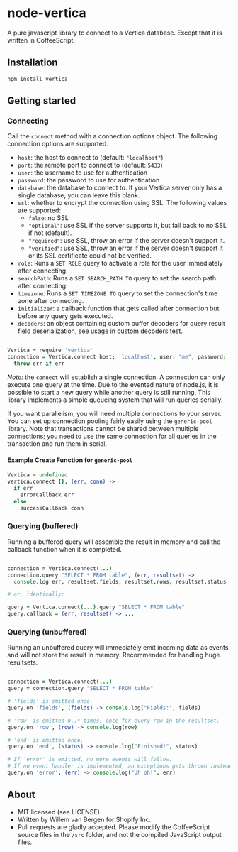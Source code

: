 # node-vertica

A pure javascript library to connect to a Vertica database. Except that it is written in CoffeeScript.

## Installation

    npm install vertica

## Getting started

### Connecting

Call the `connect` method with a connection options object. The following connection
options are supported.

- `host`: the host to connect to (default: `"localhost"`)
- `port`: the remote port to connect to (default: `5433`)
- `user`: the username to use for authentication
- `password`: the password to use for authentication
- `database`: the database to connect to. If your Vertica server only has a single
  database, you can leave this blank.
- `ssl`: whether to encrypt the connection using SSL. The following values are supported:
    - `false`: no SSL
    - `"optional"`: use SSL if the server supports it, but fall back to no SSL if not (default).
    - `"required"`: use SSL, throw an error if the server doesn't support it.
    - `"verified"`: use SSL, throw an error if the server doesn't support it or its SSL
      certificate could not be verified.
- `role`: Runs a `SET ROLE` query to activate a role for the user immediately after connecting.
- `searchPath`: Runs a `SET SEARCH_PATH TO` query to set the search path after connecting.
- `timezone`: Runs a `SET TIMEZONE TO` query to set the connection's time zone after connecting.
- `initializer`: a callback function that gets called after connection but before any query
  gets executed.
- `decoders`: an object containing custom buffer decoders for query result field deserialization, see usage in custom decoders test.

```coffeescript

Vertica = require 'vertica'
connection = Vertica.connect host: 'localhost', user: "me", password: 'secret', (err) ->
  throw err if err
```

*Note:* the `connect` will establish a single connection. A connection can only execute
one query at the time. Due to the evented nature of node.js, it is possible to start a new
query while another query is still running. This library implements a simple queueing
system that will run queries serially.

If you want parallelism, you will need multiple connections to your server. You can set up
connection pooling fairly easily using the `generic-pool` library. Note that transactions
cannot be shared between multiple connections; you need to use the same connection for all
queries in the transaction and run them in serial.

#### Example Create Function for `generic-pool`
```coffeescript
Vertica = undefined
vertica.connect {}, (err, conn) ->
  if err
    errorCallback err
  else
    successCallback conn
```

### Querying (buffered)

Running a buffered query will assemble the result in memory and call the callback
function when it is completed.

```coffeescript

connection = Vertica.connect(...)
connection.query "SELECT * FROM table", (err, resultset) ->
  console.log err, resultset.fields, resultset.rows, resultset.status

# or, identically:

query = Vertica.connect(...).query "SELECT * FROM table"
query.callback = (err, resultset) -> ...
```

### Querying (unbuffered)

Running an unbuffered query will immediately emit incoming data as events and
will not store the result in memory. Recommended for handling huge resultsets.

```coffeescript

connection = Vertica.connect(...)
query = connection.query "SELECT * FROM table"

# 'fields' is emitted once.
query.on 'fields', (fields) -> console.log("Fields:", fields)

# 'row' is emitted 0..* times, once for every row in the resultset.
query.on 'row', (row) -> console.log(row)

# 'end' is emitted once.
query.on 'end', (status) -> console.log("Finished!", status)

# If 'error' is emitted, no more events will follow.
# If no event handler is implemented, an exceptions gets thrown instead.
query.on 'error', (err) -> console.log("Uh oh!", err)
```

## About

- MIT licensed (see LICENSE).
- Written by Willem van Bergen for Shopify Inc.
- Pull requests are gladly accepted. Please modify the CoffeeScript source files
  in the `/src` folder, and not the compiled JavaScript output files.
